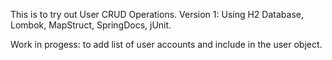 This is to try out User CRUD Operations. 
Version 1:
Using H2 Database, Lombok, MapStruct, SpringDocs, jUnit.

Work in progess: to add list of user accounts and include in the user object.
